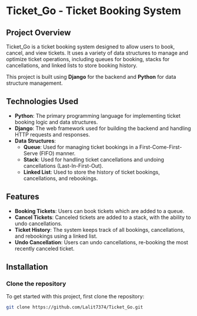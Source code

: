 # Ticket_Go - Ticket Booking System

## Project Overview
Ticket_Go is a ticket booking system designed to allow users to book, cancel, and view tickets. It uses a variety of data structures to manage and optimize ticket operations, including queues for booking, stacks for cancellations, and linked lists to store booking history. 

This project is built using **Django** for the backend and **Python** for data structure management.

## Technologies Used
- **Python**: The primary programming language for implementing ticket booking logic and data structures.
- **Django**: The web framework used for building the backend and handling HTTP requests and responses.
- **Data Structures**: 
  - **Queue**: Used for managing ticket bookings in a First-Come-First-Serve (FIFO) manner.
  - **Stack**: Used for handling ticket cancellations and undoing cancellations (Last-In-First-Out).
  - **Linked List**: Used to store the history of ticket bookings, cancellations, and rebookings.
  
## Features
- **Booking Tickets**: Users can book tickets which are added to a queue.
- **Cancel Tickets**: Canceled tickets are added to a stack, with the ability to undo cancellations.
- **Ticket History**: The system keeps track of all bookings, cancellations, and rebookings using a linked list.
- **Undo Cancellation**: Users can undo cancellations, re-booking the most recently canceled ticket.

## Installation

### Clone the repository

To get started with this project, first clone the repository:

```bash
git clone https://github.com/Lalit7374/Ticket_Go.git

